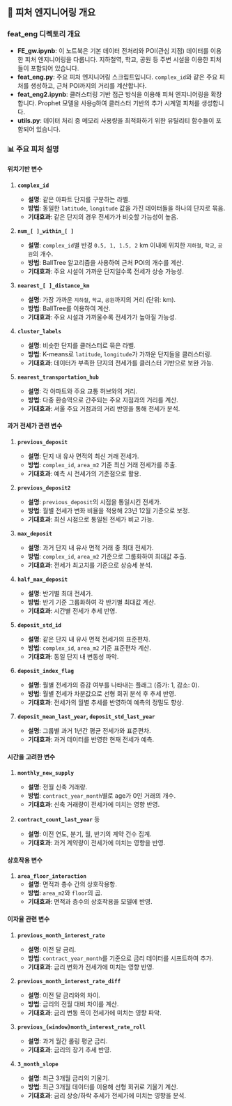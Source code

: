 ## 📂 피처 엔지니어링 개요

### feat_eng 디렉토리 개요

- **FE_gw.ipynb**: 이 노트북은 기본 데이터 전처리와 POI(관심 지점) 데이터를 이용한 피처 엔지니어링을 다룹니다. 지하철역, 학교, 공원 등 주변 시설을 이용한 피처들이 포함되어 있습니다.
- **feat_eng.py**: 주요 피처 엔지니어링 스크립트입니다. `complex_id`와 같은 주요 피처를 생성하고, 근처 POI까지의 거리를 계산합니다.
- **feat_eng2.ipynb**: 클러스터링 기반 접근 방식을 이용해 피처 엔지니어링을 확장합니다. Prophet 모델을 사용g하여 클러스터 기반의 추가 시계열 피처를 생성합니다.
- **utils.py**: 데이터 처리 중 메모리 사용량을 최적화하기 위한 유틸리티 함수들이 포함되어 있습니다.

### 📊 주요 피처 설명

#### 위치기반 변수

1. **`complex_id`**  
   - **설명**: 같은 아파트 단지를 구분하는 라벨.  
   - **방법**: 동일한 `latitude`, `longitude` 값을 가진 데이터들을 하나의 단지로 묶음.  
   - **기대효과**: 같은 단지의 경우 전세가가 비슷할 가능성이 높음.  

2. **`num_[ ]_within_[ ]`**  
   - **설명**: `complex_id`별 반경 `0.5, 1, 1.5, 2` km 이내에 위치한 `지하철`, `학교`, `공원`의 개수.  
   - **방법**: BallTree 알고리즘을 사용하여 근처 POI의 개수를 계산.  
   - **기대효과**: 주요 시설이 가까운 단지일수록 전세가 상승 가능성.  

3. **`nearest_[ ]_distance_km`**  
   - **설명**: 가장 가까운 `지하철`, `학교`, `공원`까지의 거리 (단위: km).  
   - **방법**: BallTree를 이용하여 계산.  
   - **기대효과**: 주요 시설과 가까울수록 전세가가 높아질 가능성.  

4. **`cluster_labels`**  
   - **설명**: 비슷한 단지를 클러스터로 묶은 라벨.  
   - **방법**: K-means로 `latitude`, `longitude`가 가까운 단지들을 클러스터링.  
   - **기대효과**: 데이터가 부족한 단지의 전세가를 클러스터 기반으로 보완 가능.  

5. **`nearest_transportation_hub`**  
   - **설명**: 각 아파트와 주요 교통 허브와의 거리.  
   - **방법**: 다중 환승역으로 간주되는 주요 지점과의 거리를 계산.  
   - **기대효과**: 서울 주요 거점과의 거리 반영을 통해 전세가 분석.  

#### 과거 전세가 관련 변수

1. **`previous_deposit`**  
   - **설명**: 단지 내 유사 면적의 최신 거래 전세가.  
   - **방법**: `complex_id`, `area_m2` 기준 최신 거래 전세가를 추출.  
   - **기대효과**: 예측 시 전세가의 기준점으로 활용.  

2. **`previous_deposit2`**  
   - **설명**: `previous_deposit`의 시점을 통일시킨 전세가.  
   - **방법**: 월별 전세가 변화 비율을 적용해 23년 12월 기준으로 보정.  
   - **기대효과**: 최신 시점으로 통일된 전세가 비교 가능.  

3. **`max_deposit`**  
   - **설명**: 과거 단지 내 유사 면적 거래 중 최대 전세가.  
   - **방법**: `complex_id`, `area_m2` 기준으로 그룹화하여 최대값 추출.  
   - **기대효과**: 전세가 최고치를 기준으로 상승세 분석.  

4. **`half_max_deposit`**  
   - **설명**: 반기별 최대 전세가.  
   - **방법**: 반기 기준 그룹화하여 각 반기별 최대값 계산.  
   - **기대효과**: 시간별 전세가 추세 반영.  

5. **`deposit_std_id`**  
   - **설명**: 같은 단지 내 유사 면적 전세가의 표준편차.  
   - **방법**: `complex_id`, `area_m2` 기준 표준편차 계산.  
   - **기대효과**: 동일 단지 내 변동성 파악.  

6. **`deposit_index_flag`**  
   - **설명**: 월별 전세가의 증감 여부를 나타내는 플래그 (증가: 1, 감소: 0).  
   - **방법**: 월별 전세가 차분값으로 선형 회귀 분석 후 추세 반영.  
   - **기대효과**: 전세가의 월별 추세를 반영하여 예측의 정밀도 향상.  

7. **`deposit_mean_last_year`, `deposit_std_last_year`**  
   - **설명**: 그룹별 과거 1년간 평균 전세가와 표준편차.  
   - **기대효과**: 과거 데이터를 반영한 현재 전세가 예측.  

#### 시간을 고려한 변수

1. **`monthly_new_supply`**  
   - **설명**: 전월 신축 거래량.  
   - **방법**: `contract_year_month`별로 age가 0인 거래의 개수.  
   - **기대효과**: 신축 거래량이 전세가에 미치는 영향 반영.  

2. **`contract_count_last_year`** 등  
   - **설명**: 이전 연도, 분기, 월, 반기의 계약 건수 집계.  
   - **기대효과**: 과거 계약량이 전세가에 미치는 영향을 반영.  

#### 상호작용 변수

1. **`area_floor_interaction`**  
   - **설명**: 면적과 층수 간의 상호작용항.  
   - **방법**: `area_m2`와 `floor`의 곱.  
   - **기대효과**: 면적과 층수의 상호작용을 모델에 반영.  

#### 이자율 관련 변수

1. **`previous_month_interest_rate`**  
   - **설명**: 이전 달 금리.  
   - **방법**: `contract_year_month`를 기준으로 금리 데이터를 시프트하여 추가.  
   - **기대효과**: 금리 변화가 전세가에 미치는 영향 반영.  

2. **`previous_month_interest_rate_diff`**  
   - **설명**: 이전 달 금리와의 차이.  
   - **방법**: 금리의 전월 대비 차이를 계산.  
   - **기대효과**: 금리 변동 폭이 전세가에 미치는 영향 파악.  

3. **`previous_{window}month_interest_rate_roll`**  
   - **설명**: 과거 월간 롤링 평균 금리.  
   - **기대효과**: 금리의 장기 추세 반영.  

4. **`3_month_slope`**  
   - **설명**: 최근 3개월 금리의 기울기.  
   - **방법**: 최근 3개월 데이터를 이용해 선형 회귀로 기울기 계산.  
   - **기대효과**: 금리 상승/하락 추세가 전세가에 미치는 영향을 분석.  


